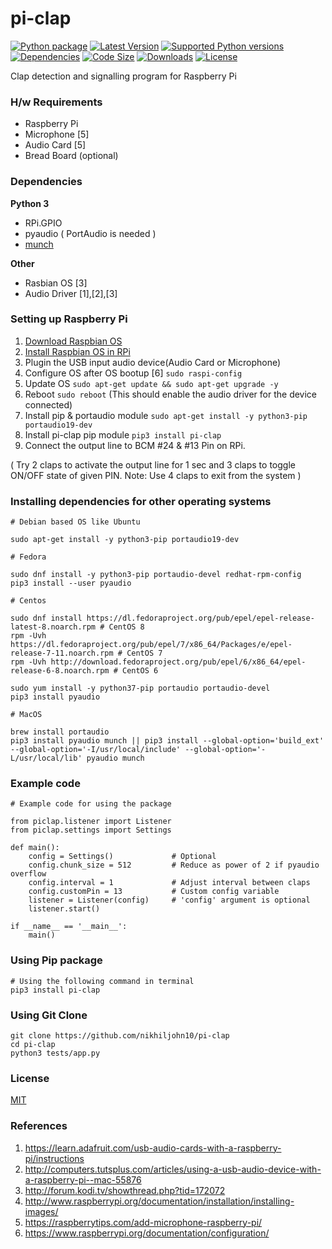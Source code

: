 pi-clap
=======

[![Python package](https://github.com/nikhiljohn10/pi-clap/workflows/Python%20package/badge.svg?branch=master)](https://pypi.python.org/pypi/pi-clap/)
[![Latest Version](https://img.shields.io/pypi/v/pi-clap)](https://pypi.python.org/pypi/pi-clap/)
[![Supported Python versions](https://img.shields.io/pypi/pyversions/pi-clap)](https://pypi.python.org/pypi/pi-clap/)
[![Dependencies](https://img.shields.io/badge/deps-portaudio%2C%20pyaudio%2C%20munch-informational)](https://pypi.python.org/pypi/pi-clap/)
[![Code Size](https://img.shields.io/github/languages/code-size/nikhiljohn10/pi-clap)](https://pypi.python.org/pypi/pi-clap/)
[![Downloads](https://img.shields.io/pypi/dm/pi-clap)](https://pypi.python.org/pypi/pi-clap/)
[![License](https://img.shields.io/pypi/l/pi-clap)](https://github.com/nikhiljohn10/pi-clap/blob/master/LICENSE)

Clap detection and signalling program for Raspberry Pi

### H/w Requirements

 * Raspberry Pi
 * Microphone [5]
 * Audio Card [5]
 * Bread Board (optional)

### Dependencies

**Python 3**

 * RPi.GPIO
 * pyaudio ( PortAudio is needed )
 * [munch](https://github.com/Infinidat/munch)

**Other**

 * Rasbian OS [3]
 * Audio Driver [1],[2],[3]


### Setting up Raspberry Pi

1. [Download Raspbian OS](http://www.raspberrypi.org/downloads/)
2. [Install Raspbian OS in RPi](http://www.raspberrypi.org/documentation/installation/installing-images/)
3. Plugin the USB input audio device(Audio Card or Microphone)
4. Configure OS after OS bootup [6] `sudo raspi-config`
5. Update OS `sudo apt-get update && sudo apt-get upgrade -y`
6. Reboot `sudo reboot` (This should enable the audio driver for the device connected)
7. Install pip & portaudio module `sudo apt-get install -y python3-pip portaudio19-dev`
8. Install pi-clap pip module `pip3 install pi-clap`
9. Connect the output line to BCM #24 & #13 Pin on RPi.

( Try 2 claps to activate the output line for 1 sec and 3 claps to toggle ON/OFF state of given PIN. Note: Use 4 claps to exit from the system )

### Installing dependencies for other operating systems

```
# Debian based OS like Ubuntu

sudo apt-get install -y python3-pip portaudio19-dev

```

```
# Fedora

sudo dnf install -y python3-pip portaudio-devel redhat-rpm-config
pip3 install --user pyaudio

```

```
# Centos

sudo dnf install https://dl.fedoraproject.org/pub/epel/epel-release-latest-8.noarch.rpm # CentOS 8
rpm -Uvh https://dl.fedoraproject.org/pub/epel/7/x86_64/Packages/e/epel-release-7-11.noarch.rpm # CentOS 7
rpm -Uvh http://download.fedoraproject.org/pub/epel/6/x86_64/epel-release-6-8.noarch.rpm # CentOS 6

sudo yum install -y python37-pip portaudio portaudio-devel
pip3 install pyaudio
```

```
# MacOS

brew install portaudio
pip3 install pyaudio munch || pip3 install --global-option='build_ext' --global-option='-I/usr/local/include' --global-option='-L/usr/local/lib' pyaudio munch
```

### Example code

```
# Example code for using the package

from piclap.listener import Listener
from piclap.settings import Settings

def main():
    config = Settings()             # Optional
    config.chunk_size = 512         # Reduce as power of 2 if pyaudio overflow
    config.interval = 1             # Adjust interval between claps
    config.customPin = 13           # Custom config variable
    listener = Listener(config)     # 'config' argument is optional
    listener.start()

if __name__ == '__main__':
    main()

```

### Using Pip package

```
# Using the following command in terminal
pip3 install pi-clap
```

### Using Git Clone
```
git clone https://github.com/nikhiljohn10/pi-clap
cd pi-clap
python3 tests/app.py
```

### License

[MIT](https://github.com/nikhiljohn10/pi-clap/blob/master/LICENSE)

### References

 1. https://learn.adafruit.com/usb-audio-cards-with-a-raspberry-pi/instructions
 2. http://computers.tutsplus.com/articles/using-a-usb-audio-device-with-a-raspberry-pi--mac-55876
 3. http://forum.kodi.tv/showthread.php?tid=172072
 4. http://www.raspberrypi.org/documentation/installation/installing-images/
 5. https://raspberrytips.com/add-microphone-raspberry-pi/
 6. https://www.raspberrypi.org/documentation/configuration/
